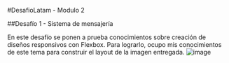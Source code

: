 #DesafioLatam - Modulo 2

##Desafío 1 - Sistema de mensajería

En este desafío se ponen a prueba conocimientos sobre creación de diseños
responsivos con Flexbox. Para lograrlo, ocupo mis conocimientos de este tema
para construir el layout de la imagen entregada.
![image](https://github.com/user-attachments/assets/05e734d4-3daa-4c95-82b3-6fa2300a8e04)
